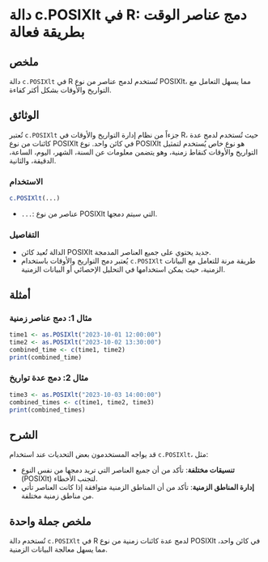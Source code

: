 <!--
Meta Description: # دالة c.POSIXlt في R: دمج عناصر الوقت بطريقة فعالة ## ملخص دالة `c.POSIXlt` في R تُستخدم لدمج عناصر من نوع POSIXlt، مما يسهل التعامل مع التواريخ والأ...
Meta Keywords: posixlt, نوع, الزمنية, دمج, عناصر
-->

# دالة c.POSIXlt في R: دمج عناصر الوقت بطريقة فعالة

## ملخص
دالة `c.POSIXlt` في R تُستخدم لدمج عناصر من نوع POSIXlt، مما يسهل التعامل مع التواريخ والأوقات بشكل أكثر كفاءة.

## الوثائق
تُعتبر `c.POSIXlt` جزءاً من نظام إدارة التواريخ والأوقات في R، حيث تُستخدم لدمج عدة كائنات من نوع POSIXlt في كائن واحد. نوع POSIXlt هو نوع خاص يُستخدم لتمثيل التواريخ والأوقات كنقاط زمنية، وهو يتضمن معلومات عن السنة، الشهر، اليوم، الساعة، الدقيقة، والثانية.

### الاستخدام
```R
c.POSIXlt(...)
```
- `...`: عناصر من نوع POSIXlt التي سيتم دمجها.

### التفاصيل
- الدالة تُعيد كائن POSIXlt جديد يحتوي على جميع العناصر المدمجة.
- يُعتبر دمج التواريخ والأوقات باستخدام `c.POSIXlt` طريقة مرنة للتعامل مع البيانات الزمنية، حيث يمكن استخدامها في التحليل الإحصائي أو البيانات الزمنية.

## أمثلة
### مثال 1: دمج عناصر زمنية
```R
time1 <- as.POSIXlt("2023-10-01 12:00:00")
time2 <- as.POSIXlt("2023-10-02 13:30:00")
combined_time <- c(time1, time2)
print(combined_time)
```

### مثال 2: دمج عدة تواريخ
```R
time3 <- as.POSIXlt("2023-10-03 14:00:00")
combined_times <- c(time1, time2, time3)
print(combined_times)
```

## الشرح
قد يواجه المستخدمون بعض التحديات عند استخدام `c.POSIXlt`، مثل:
- **تنسيقات مختلفة**: تأكد من أن جميع العناصر التي تريد دمجها من نفس النوع (POSIXlt) لتجنب الأخطاء.
- **إدارة المناطق الزمنية**: تأكد من أن المناطق الزمنية متوافقة إذا كانت العناصر تأتي من مناطق زمنية مختلفة.

## ملخص جملة واحدة
تُستخدم دالة `c.POSIXlt` في R لدمج عدة كائنات زمنية من نوع POSIXlt في كائن واحد، مما يسهل معالجة البيانات الزمنية.